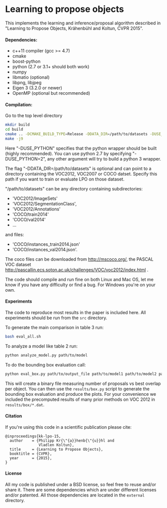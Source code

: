 Learning to propose objects
===========================

This implements the learning and inference/proposal algorithm described in "Learning to Propose Objects, Krähenbühl and Koltun, CVPR 2015".

#### Dependencies:
 * c++11 compiler (gcc >= 4.7)
 * cmake
 * boost-python
 * python (2.7 or 3.1+ should both work)
 * numpy
 * libmatio (optional)
 * libpng, libjpeg
 * Eigen 3 (3.2.0 or newer)
 * OpenMP (optional but recommended)

#### Compilation:
 Go to the top level directory
```bash
mkdir build
cd build
cmake .. -DCMAKE_BUILD_TYPE=Release -DDATA_DIR=/path/to/datasets -DUSE_PYTHON=ON
make -j9
```
Here "-DUSE_PYTHON" specifies that the python wrapper should be built (highly recommended). You can use python 2.7 by specifying "-DUSE_PYTHON=2", any other argument will try to build a python 3 wrapper.

The flag "-DDATA_DIR=/path/to/datasets" is optional and can point to a directory containing the VOC2012, VOC2007 or COCO datset. Specify this path if you want to train or evaluate LPO on those dataset.

"/path/to/datasets" can be any directory containing subdirectories:
 * 'VOC2012/ImageSets'
 * 'VOC2012/SegmentationClass',
 * 'VOC2012/Annotations'
 * 'COCO/train2014'
 * 'COCO/val2014'
 * ...

and files:
 * 'COCO/instances_train2014.json'
 * 'COCO/instances_val2014.json'.

The coco files can be downloaded from http://mscoco.org/, the PASCAL VOC dataset http://pascallin.ecs.soton.ac.uk/challenges/VOC/voc2012/index.html .

The code should compile and run fine on both Linux and Mac OS, let me know if you have any difficulty or find a bug. For Windows you're on your own.

#### Experiments

The code to reproduce most results in the paper is included here. All experiments should be run from the `src` directory.

To generate the main comparison in table 3 run:
```bash
bash eval_all.sh
```

To analyze a model like table 2 run:
```bash
python analyze_model.py path/to/model
```

To do the bounding box evaluation call:
```bash
python eval_box.py path/to/output_file path/to/model1 path/to/model2 path/to/model3 path/to/model4
```
This will create a binary file measuring number of proposals vs best overlap per object. You can then use the `results/box.py` script to generate the bounding box evaluation and produce the plots. For your convenience we included the precomputed results of many prior methods on VOC 2012 in `results/box/*.dat`.

#### Citation

If you're using this code in a scientific publication please cite:
```
@inproceedings{kk-lpo-15,
  author    = {Philipp Kr{\"{a}}henb{\"{u}}hl and
               Vladlen Koltun},
  title     = {Learning to Propose Objects},
  booktitle = {CVPR},
  year      = {2015},
}
```

#### License
All my code is published under a BSD license, so feel free to reuse and/or share it. There are some dependencies which are under different licenses and/or patented. All those dependencies are located in the `external` directory.
